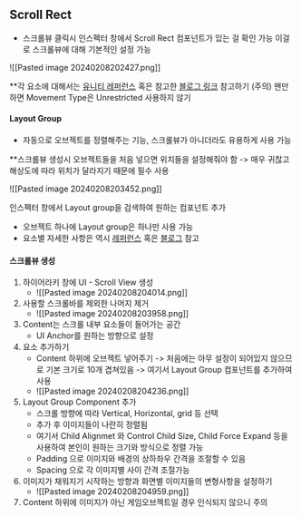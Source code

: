 
## Scroll Rect
- 스크롤뷰 클릭시 인스펙터 창에서 Scroll Rect 컴포넌트가 있는 걸 확인 가능
이걸로 스크롤뷰에 대해 기본적인 설정 가능


![[Pasted image 20240208202427.png]]

**각 요소에 대해서는 [유니티 레퍼런스](https://docs.unity3d.com/kr/2020.3/Manual/script-ScrollRect.html) 혹은 참고한 [블로그 링크](https://maintaining.tistory.com/entry/Unity-%EB%AA%A8%EB%B0%94%EC%9D%BC-%EC%8A%A4%ED%81%AC%EB%A1%A4-%EA%B5%AC%ED%98%84UGUI-Scroll-View) 참고하기
(주의) 왠만하면 Movement Type은 Unrestricted 사용하지 않기

#### Layout Group
- 자동으로 오브젝트를 정렬해주는 기능, 스크롤뷰가 아니더라도 유용하게 사용 가능

**스크롤뷰 생성시 오브젝트들을 처음 넣으면 위치들을 설정해줘야 함
-> 매우 귀찮고 해상도에 따라 위치가 달라지기 때문에 필수 사용

![[Pasted image 20240208203452.png]]

인스펙터 창에서 Layout group을 검색하여 원하는 컴포넌트 추가
- 오브젝트 하나에 Layout group은 하나만 사용 가능
- 요소별 자세한 사항은 역시 [레퍼런스](https://docs.unity3d.com/kr/2020.3/Manual/script-VerticalLayoutGroup.html) 혹은 [블로그](https://maintaining.tistory.com/entry/Unity-%EB%AA%A8%EB%B0%94%EC%9D%BC-%EC%8A%A4%ED%81%AC%EB%A1%A4-%EA%B5%AC%ED%98%84UGUI-Scroll-View) 참고

#### 스크롤뷰 생성
1. 하이어라키 창에 UI - Scroll View 생성
	- ![[Pasted image 20240208204014.png]]
2. 사용할 스크롤바를 제외한 나머지 제거 
	-   ![[Pasted image 20240208203958.png]]
3. Content는 스크롤 내부 요소들이 들어가는 공간
	- UI Anchor를 원하는 방향으로 설정
4. 요소 추가하기
	- Content 하위에 오브젝트 넣어주기 
		-> 처음에는 아무 설정이 되어있지 않으므로 기본 크기로 10개 겹쳐있음
		-> 여기서 Layout Group 컴포넌트를 추가하여 사용
	- ![[Pasted image 20240208204236.png]]
5. Layout Group Component 추가
	- 스크롤 방향에 따라 Vertical, Horizontal, grid 등 선택
	- 추가 후 이미지들이 나란히 정렬됨
	- 여기서 Child Alignmet 와 Control Child Size, Child Force Expand 등을 사용하여 본인이 원하는 크기와 방식으로 정렬 가능
	- Padding 으로 이미지와 배경의 상하좌우 간격을 조절할 수 있음
	- Spacing 으로 각 이미지별 사이 간격 조절가능
6. 이미지가 채워지기 시작하는 방향과 화면별 이미지들의 변형사항을 설정하기
	-  ![[Pasted image 20240208204959.png]]
7.  Content 하위에 이미지가 아닌 게임오브젝트일 경우 인식되지 않으니 주의 